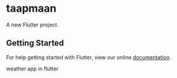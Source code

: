 # taapmaan

A new Flutter project.

## Getting Started

For help getting started with Flutter, view our online
[documentation](https://flutter.io/).

weather app in flutter
